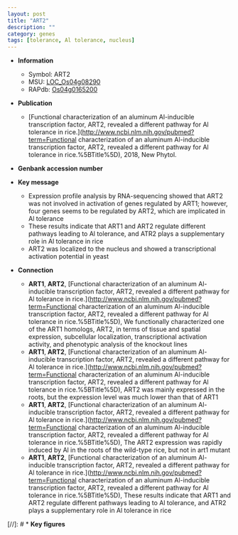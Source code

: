 ```yaml
---
layout: post
title: "ART2"
description: ""
category: genes
tags: [tolerance, Al tolerance, nucleus]
---
```


* **Information**  
    + Symbol: ART2  
    + MSU: [LOC_Os04g08290](http://rice.uga.edu/cgi-bin/ORF_infopage.cgi?orf=LOC_Os04g08290)  
    + RAPdb: [Os04g0165200](http://rapdb.dna.affrc.go.jp/viewer/gbrowse_details/irgsp1?name=Os04g0165200)  

* **Publication**  
    + [Functional characterization of an aluminum Al-inducible transcription factor, ART2, revealed a different pathway for Al tolerance in rice.](http://www.ncbi.nlm.nih.gov/pubmed?term=Functional characterization of an aluminum Al-inducible transcription factor, ART2, revealed a different pathway for Al tolerance in rice.%5BTitle%5D), 2018, New Phytol.

* **Genbank accession number**  

* **Key message**  
    + Expression profile analysis by RNA-sequencing showed that ART2 was not involved in activation of genes regulated by ART1; however, four genes seems to be regulated by ART2, which are implicated in Al tolerance
    + These results indicate that ART1 and ART2 regulate different pathways leading to Al tolerance, and ATR2 plays a supplementary role in Al tolerance in rice
    + ART2 was localized to the nucleus and showed a transcriptional activation potential in yeast

* **Connection**  
    + __ART1__, __ART2__, [Functional characterization of an aluminum Al-inducible transcription factor, ART2, revealed a different pathway for Al tolerance in rice.](http://www.ncbi.nlm.nih.gov/pubmed?term=Functional characterization of an aluminum Al-inducible transcription factor, ART2, revealed a different pathway for Al tolerance in rice.%5BTitle%5D),  We functionally characterized one of the ART1 homologs, ART2, in terms of tissue and spatial expression, subcellular localization, transcriptional activation activity, and phenotypic analysis of the knockout lines
    + __ART1__, __ART2__, [Functional characterization of an aluminum Al-inducible transcription factor, ART2, revealed a different pathway for Al tolerance in rice.](http://www.ncbi.nlm.nih.gov/pubmed?term=Functional characterization of an aluminum Al-inducible transcription factor, ART2, revealed a different pathway for Al tolerance in rice.%5BTitle%5D),  ART2 was mainly expressed in the roots, but the expression level was much lower than that of ART1
    + __ART1__, __ART2__, [Functional characterization of an aluminum Al-inducible transcription factor, ART2, revealed a different pathway for Al tolerance in rice.](http://www.ncbi.nlm.nih.gov/pubmed?term=Functional characterization of an aluminum Al-inducible transcription factor, ART2, revealed a different pathway for Al tolerance in rice.%5BTitle%5D),  The ART2 expression was rapidly induced by Al in the roots of the wild-type rice, but not in art1 mutant
    + __ART1__, __ART2__, [Functional characterization of an aluminum Al-inducible transcription factor, ART2, revealed a different pathway for Al tolerance in rice.](http://www.ncbi.nlm.nih.gov/pubmed?term=Functional characterization of an aluminum Al-inducible transcription factor, ART2, revealed a different pathway for Al tolerance in rice.%5BTitle%5D),  These results indicate that ART1 and ART2 regulate different pathways leading to Al tolerance, and ATR2 plays a supplementary role in Al tolerance in rice

[//]: # * **Key figures**  


